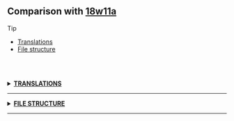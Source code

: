 ## Comparison with [18w11a](https://github.com/PixiGeko/Minecraft-generated-data/tree/18w11a)

> [!TIP]
> - [Translations](#translations)
> - [File structure](#file-structure)

<br/><br/>
<details><summary><b><ins>TRANSLATIONS</ins></b><a name="translations"></a></summary>
<br/>
<details>
<summary>
Keys
</summary>

```diff
+ advancements.adventure.throw_trident.description: Throw a trident at something.
Note: throwing away your only weapon is not a good idea.
+ advancements.adventure.throw_trident.title: A Throwaway Joke
+ advancements.adventure.very_very_frightening.description: Strike a Villager with lightning
+ advancements.adventure.very_very_frightening.title: Very Very Frightening
+ advancements.husbandry.fishy_business.description: Catch a fish
+ advancements.husbandry.fishy_business.title: Fishy Business
+ advancements.husbandry.tactical_fishing.description: Catch a fish... without a fishing rod!
+ advancements.husbandry.tactical_fishing.title: Tactical Fishing
+ block.minecraft.bubble_column: Bubble Column
+ block.minecraft.kelp: Kelp Base
+ block.minecraft.tall_sea_grass: Tall Sea Grass
+ debug.crash.message: FC + C is held down. This will crash the game unless released.
+ debug.crash.warning: Crashing in %s...
+ effect.slow_falling: Slow Falling
+ item.minecraft.lingering_potion.effect.slow_falling: Lingering Potion of Slow Falling
+ item.minecraft.phantom_membrane: Phantom Membrane
+ item.minecraft.potion.effect.slow_falling: Potion of Slow Falling
+ item.minecraft.splash_potion.effect.slow_falling: Splash Potion of Slow Falling
+ item.minecraft.tipped_arrow.effect.slow_falling: Arrow of Slow Falling
```

</details>
</details>
<hr/>
<details><summary><b><ins>FILE STRUCTURE</ins></b><a name="file-structure"></a></summary>
<br/>
<details>
<summary>
data
</summary>

```diff
+ minecraft/advancements/adventure/throw_trident.json
+ minecraft/advancements/adventure/very_very_frightening.json
+ minecraft/advancements/husbandry/fishy_business.json
+ minecraft/advancements/husbandry/tactical_fishing.json
```

</details>
<details>
<summary>
assets
</summary>

```diff
+ minecraft/models/item/phantom_membrane.json
+ minecraft/textures/entity/trident_riptide.png
+ minecraft/textures/items/phantom_membrane.png
```

</details>
</details>
<hr/>
